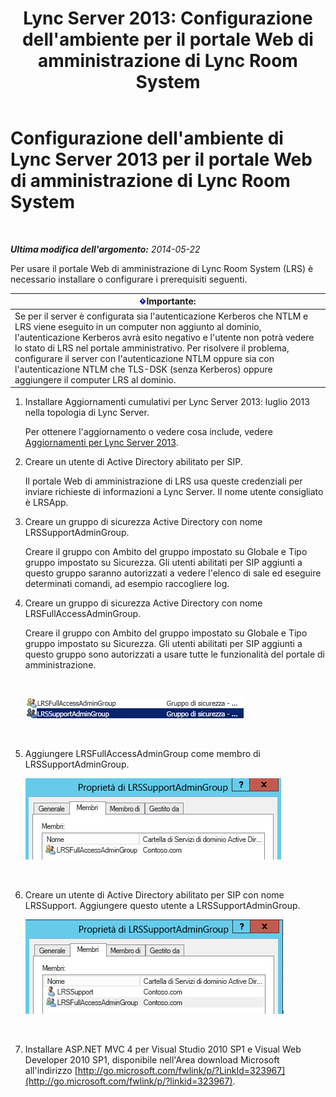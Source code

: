 ﻿---
title: "Lync Server 2013: Configurazione dell'ambiente per il portale Web di amministrazione di Lync Room System"
TOCTitle: Configurazione dell'ambiente per il portale Web di amministrazione di Lync Room System
ms:assetid: 1bf3cc55-cfa8-46ee-a8bc-6dab3bff76b2
ms:mtpsurl: https://technet.microsoft.com/it-it/library/Dn436325(v=OCS.15)
ms:contentKeyID: 59602747
ms.date: 08/24/2015
mtps_version: v=OCS.15
ms.translationtype: HT
---

# Configurazione dell'ambiente di Lync Server 2013 per il portale Web di amministrazione di Lync Room System

 

_**Ultima modifica dell'argomento:** 2014-05-22_

Per usare il portale Web di amministrazione di Lync Room System (LRS) è necessario installare o configurare i prerequisiti seguenti.

<table>
<thead>
<tr class="header">
<th><img src="images/Gg412908.important(OCS.15).gif" title="important" alt="important" />Importante:</th>
</tr>
</thead>
<tbody>
<tr class="odd">
<td>Se per il server è configurata sia l'autenticazione Kerberos che NTLM e LRS viene eseguito in un computer non aggiunto al dominio, l'autenticazione Kerberos avrà esito negativo e l'utente non potrà vedere lo stato di LRS nel portale amministrativo. Per risolvere il problema, configurare il server con l'autenticazione NTLM oppure sia con l'autenticazione NTLM che TLS-DSK (senza Kerberos) oppure aggiungere il computer LRS al dominio.</td>
</tr>
</tbody>
</table>


1.  Installare Aggiornamenti cumulativi per Lync Server 2013: luglio 2013 nella topologia di Lync Server.
    
    Per ottenere l'aggiornamento o vedere cosa include, vedere [Aggiornamenti per Lync Server 2013](http://go.microsoft.com/fwlink/p/?linkid=323959).

2.  Creare un utente di Active Directory abilitato per SIP.
    
    Il portale Web di amministrazione di LRS usa queste credenziali per inviare richieste di informazioni a Lync Server. Il nome utente consigliato è LRSApp.

3.  Creare un gruppo di sicurezza Active Directory con nome LRSSupportAdminGroup.
    
    Creare il gruppo con Ambito del gruppo impostato su Globale e Tipo gruppo impostato su Sicurezza. Gli utenti abilitati per SIP aggiunti a questo gruppo saranno autorizzati a vedere l'elenco di sale ed eseguire determinati comandi, ad esempio raccogliere log.

4.  Creare un gruppo di sicurezza Active Directory con nome LRSFullAccessAdminGroup.
    
    Creare il gruppo con Ambito del gruppo impostato su Globale e Tipo gruppo impostato su Sicurezza. Gli utenti abilitati per SIP aggiunti a questo gruppo sono autorizzati a usare tutte le funzionalità del portale di amministrazione.
    
     
    
    ![Elenco dei gruppi di amministratori con il ruolo gruppo di sicurezza](images/Dn436325.5d432819-a2e2-452c-bc2a-5d4ee79d8c33(OCS.15).png "Elenco dei gruppi di amministratori con il ruolo gruppo di sicurezza")  
    
     

5.  Aggiungere LRSFullAccessAdminGroup come membro di LRSSupportAdminGroup.
    
    ![Pagina dei membri del gruppo LRSSupportAdminGroup](images/Dn436325.91a4a28a-cacf-4ef6-aac1-915ec41c9648(OCS.15).png "Pagina dei membri del gruppo LRSSupportAdminGroup")  
    
     

6.  Creare un utente di Active Directory abilitato per SIP con nome LRSSupport. Aggiungere questo utente a LRSSupportAdminGroup.
    
    ![Pagina dei membri del gruppo LRSSupportAdminGroup](images/Dn436325.7638055d-22ac-4909-914d-1966f5623909(OCS.15).png "Pagina dei membri del gruppo LRSSupportAdminGroup")  
    
     

7.  Installare ASP.NET MVC 4 per Visual Studio 2010 SP1 e Visual Web Developer 2010 SP1, disponibile nell'Area download Microsoft all'indirizzo [http://go.microsoft.com/fwlink/p/?LinkId=323967](http://go.microsoft.com/fwlink/p/?linkid=323967).


